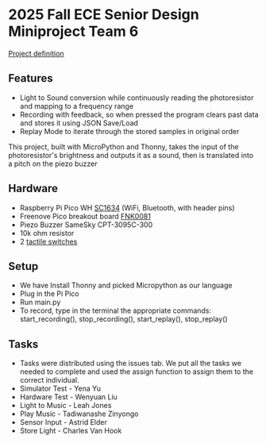 # 2025 Fall ECE Senior Design Miniproject Team 6

[Project definition](./Project.md)

## Features 
* Light to Sound conversion while continuously reading the photoresistor and mapping to a frequency range
* Recording with feedback, so when pressed the program clears past data and stores it using JSON Save/Load 
* Replay Mode to iterate through the stored samples in original order

This project, built with MicroPython and Thonny, takes the input of the photoresistor's brightness and outputs it as a sound, then is translated into a pitch on the piezo buzzer



## Hardware

* Raspberry Pi Pico WH [SC1634](https://pip.raspberrypi.com/categories/1088-raspberry-pi-pico-2-w) (WiFi, Bluetooth, with header pins)
* Freenove Pico breakout board [FNK0081](https://store.freenove.com/products/fnk0081)
* Piezo Buzzer SameSky CPT-3095C-300
* 10k ohm resistor
* 2 [tactile switches](hhttps://www.mouser.com/ProductDetail/E-Switch/TL59NF160Q?qs=QtyuwXswaQgJqDRR55vEFA%3D%3D)


## Setup

* We have Install Thonny and picked Micropython as our language
* Plug in the Pi Pico
* Run main.py
* To record, type in the terminal the appropriate commands: start_recording(), stop_recording(), start_replay(), stop_replay()

## Tasks
* Tasks were distributed using the issues tab. We put all the tasks we needed to complete and used the assign function to assign them to the correct individual.
* Simulator Test - Yena Yu
* Hardware Test - Wenyuan Liu
* Light to Music - Leah Jones
* Play Music - Tadiwanashe Zinyongo
* Sensor Input - Astrid Elder
* Store Light - Charles Van Hook
